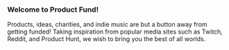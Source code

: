 ### Welcome to Product Fund!

Products, ideas, charities, and indie music are but a button away 
from getting funded! Taking inspiration from popular media sites
such as Twitch, Reddit, and Product Hunt, we wish to bring you
the best of all worlds.
